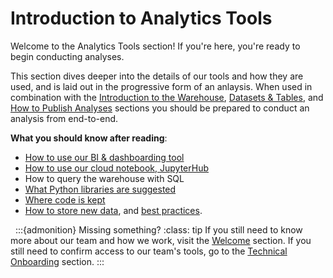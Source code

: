 # Introduction to Analytics Tools
Welcome to the Analytics Tools section! If you're here, you're ready to begin conducting analyses.

This section dives deeper into the details of our tools and how they are used, and is laid out in the progressive form of an anlaysis. When used in combination with the [Introduction to the Warehouse](intro-warehouse), [Datasets & Tables](datasets-tables), and [How to Publish Analyses](publish-analyses) sections you should be prepared to conduct an analysis from end-to-end.

**What you should know after reading**:
* [How to use our BI & dashboarding tool](metabase)
* [How to use our cloud notebook, JupyterHub](jupyterhub)
* How to query the warehouse with SQL
* [What Python libraries are suggested](python-libraries)
* [Where code is kept](saving-code)
* [How to store new data](storing-data), and [best practices](data-catalogs).

&nbsp;
:::{admonition} Missing something?
:class: tip
If you still need to know more about our team and how we work, visit the [Welcome](welcome) section. If you still need to confirm access to our team's tools, go to the [Technical Onboarding](technical-onboarding) section.
:::
